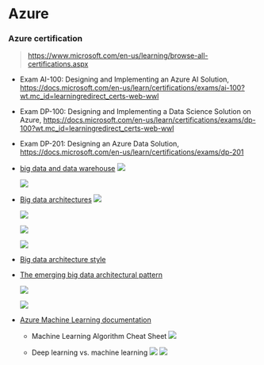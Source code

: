 

# Azure

### Azure certification   
> https://www.microsoft.com/en-us/learning/browse-all-certifications.aspx   

- Exam AI-100: Designing and Implementing an Azure AI Solution, https://docs.microsoft.com/en-us/learn/certifications/exams/ai-100?wt.mc_id=learningredirect_certs-web-wwl  

- Exam DP-100: Designing and Implementing a Data Science Solution on Azure, https://docs.microsoft.com/en-us/learn/certifications/exams/dp-100?wt.mc_id=learningredirect_certs-web-wwl   
- Exam DP-201: Designing an Azure Data Solution, https://docs.microsoft.com/en-us/learn/certifications/exams/dp-201   


- [big data and data warehouse](https://azure.microsoft.com/fr-fr/blog/implementation-patterns-for-big-data-and-data-warehouse-on-azure/)
    ![](https://github.com/vivek-bombatkar/MyLearningNotes/raw/master/CloudDesignPatterns/Screenshot%202020-02-27%20at%2010.43.09.png)
    
    ![](https://github.com/vivek-bombatkar/MyLearningNotes/raw/master/CloudDesignPatterns/Screenshot%202020-02-27%20at%2010.43.19.png)

- [Big data architectures](https://docs.microsoft.com/en-us/azure/architecture/data-guide/big-data/)
    ![](https://github.com/vivek-bombatkar/MyLearningNotes/raw/master/CloudDesignPatterns/Screenshot%202020-02-27%20at%2010.45.12.png)
    
    ![](https://github.com/vivek-bombatkar/MyLearningNotes/raw/master/CloudDesignPatterns/Screenshot%202020-02-27%20at%2010.45.28.png)
    
    ![](https://github.com/vivek-bombatkar/MyLearningNotes/raw/master/CloudDesignPatterns/Screenshot%202020-02-27%20at%2010.45.38.png)
    
    ![](https://github.com/vivek-bombatkar/MyLearningNotes/raw/master/CloudDesignPatterns/Screenshot%202020-02-27%20at%2010.45.53.png)

- [Big data architecture style](https://docs.microsoft.com/en-us/azure/architecture/guide/architecture-styles/big-data)

- [The emerging big data architectural pattern](https://azure.microsoft.com/en-us/blog/the-emerging-big-data-architectural-pattern/)

    ![](https://github.com/vivek-bombatkar/MyLearningNotes/raw/master/CloudDesignPatterns/Screenshot%202020-02-27%20at%2010.49.48.png)
    
    ![](https://github.com/vivek-bombatkar/MyLearningNotes/raw/master/CloudDesignPatterns/Screenshot%202020-02-27%20at%2010.50.05.png)

- [Azure Machine Learning documentation](https://docs.microsoft.com/en-us/azure/machine-learning/)


    - Machine Learning Algorithm Cheat Sheet
    ![](https://github.com/vivek-bombatkar/MyLearningNotes/raw/master/CloudDesignPatterns/Screenshot%202020-02-27%20at%2010.35.44.png)
    
    
    - Deep learning vs. machine learning
    ![](https://github.com/vivek-bombatkar/MyLearningNotes/raw/master/CloudDesignPatterns/Screenshot%202020-02-27%20at%2010.34.55.png)
    ![](https://github.com/vivek-bombatkar/MyLearningNotes/raw/master/CloudDesignPatterns/Screenshot%202020-02-27%20at%2010.35.27.png)
    


